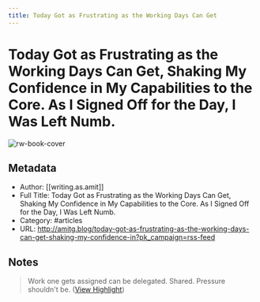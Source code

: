 ```yaml
---
title: Today Got as Frustrating as the Working Days Can Get
---
```

# Today Got as Frustrating as the Working Days Can Get, Shaking My Confidence in My Capabilities to the Core. As I Signed Off for the Day, I Was Left Numb.

![rw-book-cover](https://cdn.writeas.net/img/w-sq-light.png)

## Metadata
- Author: [[writing.as.amit]]
- Full Title: Today Got as Frustrating as the Working Days Can Get, Shaking My Confidence in My Capabilities to the Core. As I Signed Off for the Day, I Was Left Numb.
- Category: #articles
- URL: http://amitg.blog/today-got-as-frustrating-as-the-working-days-can-get-shaking-my-confidence-in?pk_campaign=rss-feed

## Notes
> Work one gets assigned can be delegated. Shared. Pressure shouldn't be. ([View Highlight](https://read.readwise.io/read/01gvexsqy08jbewc8pdqg7eynz))


